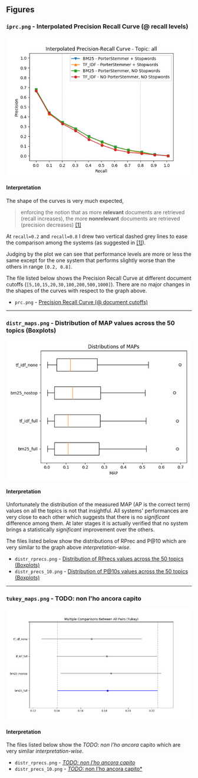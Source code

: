 ## Figures

### `iprc.png` - Interpolated Precision Recall Curve (@ recall levels)
![iprc.png](../figures/iprc.png)

#### Interpretation
The shape of the curves is very much expected,
> enforcing the notion that as more **relevant** documents are retrieved (recall increases), the more **nonrelevant** documents are retrieved (precision decreases) [[1]](https://trec.nist.gov/pubs/trec16/appendices/measures.pdf)

At `recall=0.2` and `recall=0.8` I drew two vertical dashed grey lines to ease the comparison among the systems (as suggested in [[1]](https://trec.nist.gov/pubs/trec16/appendices/measures.pdf)).

Judging by the plot we can see that performance levels are more or less the same except for the one system that performs slightly worse than the others in range `[0.2, 0.8]`.

The file listed below shows the Precision Recall Curve at different document cutoffs (`[5,10,15,20,30,100,200,500,1000]`). There are no major changes in the shapes of the curves with respect to the graph above.
- `prc.png` - [Precision Recall Curve (@ document cutoffs)](../figures/prc.png)
___

### `distr_maps.png` - Distribution of MAP values across the 50 topics (Boxplots)
![prc.png](../figures/distr_maps.png)

#### Interpretation

Unfortunately the distribution of the measured MAP (AP is the correct term) values on all the topics  is not that insightful. All systems' performances are very close to each other which suggests that there is no _significant_ difference among them. At later stages it is actually verified that no system brings a statistically _significant_ improvement over the others. 

The files listed below show the distributions of RPrec and P@10 which are very similar to the graph above _interpretation-wise_.
- `distr_rprecs.png` - [Distribution of RPrecs values across the 50 topics (Boxplots)](../figures/distr_rprecs.png)
- `distr_precs_10.png` - [Distribution of P@10s values across the 50 topics (Boxplots)](../figures/distr_precs_10.png)
___

### `tukey_maps.png` - TODO: non l'ho ancora capito
![prc.png](../figures/tukey_maps.png)

#### Interpretation

The files listed below show the *TODO: non l'ho ancora* capito which are very similar _interpretation-wise_.
- `distr_rprecs.png` - [*TODO: non l'ho ancora capito*](../figures/tukey_rprecs.png)
- `distr_precs_10.png` - [*TODO:* non l'ho ancora capito*](../figures/tukey_precs_10.png)

